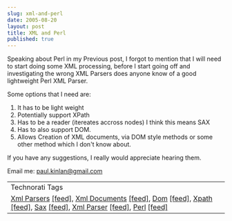 ```yaml
---
slug: xml-and-perl
date: 2005-08-20
layout: post
title: XML and Perl
published: true
---
```

Speaking about Perl in my Previous post, I forgot to mention that I will need to start doing some XML processing, before I start going off and investigating the wrong XML Parsers does anyone know of a good lightweight Perl XML Parser.<p />Some options that I need are:<br /><ol>
<li>It has to be light weight</li>
<li>Potentially support XPath</li>
<li>Has to be a reader (itereates accross nodes) I think this means SAX</li>
<li>Has to also support DOM.</li>
<li>Allows Creation of XML documents, via DOM style methods or some other method which I don't know about.</li>
</ol><p>If you have any suggestions, I really would appreciate hearing them.</p><p>Email me: <a href="mailto:paul.kinlan@gmail.com">paul.kinlan@gmail.com</a></p><p /><table class="TechnoratiHead TagHeader">
<tr><td>Technorati Tags</td></tr>
<tr class="Technorati"><td>
<a href="http://www.technorati.com/tag/Xml%20Parsers" class="Tag" rel="tag">Xml Parsers</a> <a href="http://feeds.technorati.com/feed/posts/tag/Xml%20Parsers" class="Tag">[feed]</a>, <a href="http://www.technorati.com/tag/Xml%20Documents" class="Tag" rel="tag">Xml Documents</a> <a href="http://feeds.technorati.com/feed/posts/tag/Xml%20Documents" class="Tag">[feed]</a>, <a href="http://www.technorati.com/tag/Dom" class="Tag" rel="tag">Dom</a> <a href="http://feeds.technorati.com/feed/posts/tag/Dom" class="Tag">[feed]</a>, <a href="http://www.technorati.com/tag/Xpath" class="Tag" rel="tag">Xpath</a> <a href="http://feeds.technorati.com/feed/posts/tag/Xpath" class="Tag">[feed]</a>, <a href="http://www.technorati.com/tag/Sax" class="Tag" rel="tag">Sax</a> <a href="http://feeds.technorati.com/feed/posts/tag/Sax" class="Tag">[feed]</a>, <a href="http://www.technorati.com/tag/Xml%20Parser" class="Tag" rel="tag">Xml Parser</a> <a href="http://feeds.technorati.com/feed/posts/tag/Xml%20Parser" class="Tag">[feed]</a>, <a href="http://www.technorati.com/tag/Perl" class="Tag" rel="tag">Perl</a> <a href="http://feeds.technorati.com/feed/posts/tag/Perl" class="Tag">[feed]</a>
</td></tr>
</table><div class="blogger-post-footer"><img class="posterous_download_image" src="https://blogger.googleusercontent.com/tracker/8109338-112454639578539312?l=www.kinlan.co.uk%2Findex.html" height="1" alt="" width="1" /></div>

